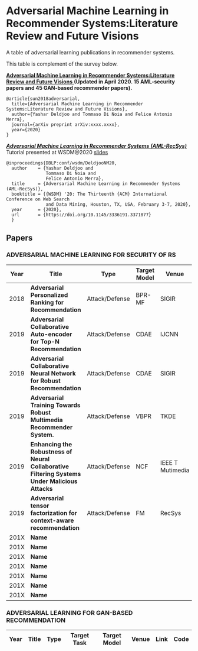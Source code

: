 # Adversarial Machine Learning in Recommender Systems:Literature Review and Future Visions

A table of adversarial learning publications in recommender systems.

This table is complement of the survey below.

[**Adversarial Machine Learning in Recommender Systems:Literature Review and Future Visions** ](https://arxiv.org) **(Updated in April 2020. 15 AML-security papers and 45 GAN-based recommender papers).**

```
@article{sun2018adversarial,
  title={Adversarial Machine Learning in Recommender Systems:Literature Review and Future Visions},
  author={Yashar Deldjoo and Tommaso Di Noia and Felice Antonio Merra},
  journal={arXiv preprint arXiv:xxxx.xxxx},
  year={2020}
}
```

[***Adversarial Machine Learning in Recommender Systems (AML-RecSys)***](https://doi.org/10.1145/3336191.3371877) Tutorial presented at WSDM@2020 [slides](https://github.com/sisinflab/amlrecsys-tutorial/blob/master/Tutorial-AML-RecSys-WSDM2020.pdf)

```
@inproceedings{DBLP:conf/wsdm/DeldjooNM20,
  author    = {Yashar Deldjoo and
               Tommaso Di Noia and
               Felice Antonio Merra},
  title     = {Adversarial Machine Learning in Recommender Systems (AML-RecSys)},
  booktitle = {{WSDM} '20: The Thirteenth {ACM} International Conference on Web Search
               and Data Mining, Houston, TX, USA, February 3-7, 2020},
  year      = {2020},
  url       = {https://doi.org/10.1145/3336191.3371877}
  }
```

## Papers

### ADVERSARIAL MACHINE LEARNING FOR SECURITY OF RS
| Year        | Title           | Type       |   Target Model     | Venue    | Link        |  Code      |
|-------|--------|--------|--------|-----------|---------------|---------|
| 2018 | **Adversarial Personalized Ranking for Recommendation**  | Attack/Defense  |  BPR-MF | SIGIR | [Link](https://doi.org/10.1145/3209978.3209981) | [Code](https://github.com/hexiangnan/adversarial_personalized_ranking) |
| 2019 | **Adversarial Collaborative Auto-encoder for Top-N Recommendation** | Attack/Defense | CDAE | IJCNN | [Link](https://ieeexplore.ieee.org/document/8851902) | | 
| 2019 | **Adversarial Collaborative Neural Network for Robust Recommendation** | Attack/Defense | CDAE | SIGIR | [Link](https://dl.acm.org/citation.cfm?id=3331321) | | 
| 2019 | **Adversarial Training Towards Robust Multimedia Recommender System.** | Attack/Defense | VBPR | TKDE | [Link](https://ieeexplore.ieee.org/document/8618394) | [Code](https://github.com/duxy-me/AMR)| 
| 2019 | **Enhancing the Robustness of Neural Collaborative Filtering Systems Under Malicious Attacks** | Attack/Defense | NCF | IEEE T Mutimedia | [Link](https://ieeexplore.ieee.org/document/8576563) | | 
| 2019 | **Adversarial tensor factorization for context-aware recommendation** | Attack/Defense | FM | RecSys | Link(https://dl.acm.org/doi/10.1145/3298689.3346987) |  | 
| 201X | **Name** | | | | | | 
| 201X | **Name** | | | | | | 
| 201X | **Name** | | | | | | 
| 201X | **Name** | | | | | | 
| 201X | **Name** | | | | | | 
| 201X | **Name** | | | | | | 
| 201X | **Name** | | | | | | 



### ADVERSARIAL LEARNING FOR GAN-BASED RECOMMENDATION
| Year        | Title           | Type       |  Target Task | Target Model     | Venue    | Link        |  Code |
|-------|--------|--------|--------|-----------|------------|---------------|-------|
